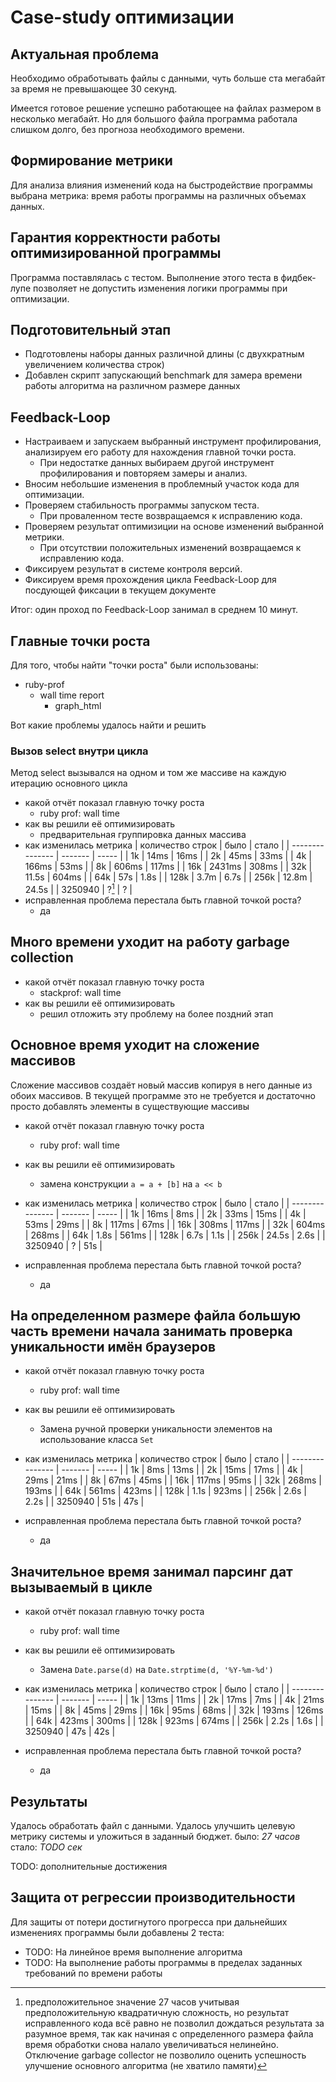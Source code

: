 # Case-study оптимизации

## Актуальная проблема

Необходимо обработывать файлы с данными, чуть больше ста мегабайт за время не превышающее 30 секунд.

Имеется готовое решение успешно работающее на файлах размером в несколько мегабайт.
Но для большого файла программа работала слишком долго, без прогноза необходимого времени.

## Формирование метрики

Для анализа влияния изменений кода на быстродействие программы выбрана метрика: 
время работы программы на различных объемах данных.

## Гарантия корректности работы оптимизированной программы

Программа поставлялась с тестом. Выполнение этого теста в фидбек-лупе позволяет не допустить изменения логики программы при оптимизации.

## Подготовительный этап

- Подготовлены наборы данных различной длины (с двухкратным увеличением количества строк)
- Добавлен скрипт запускающий benchmark для замера времени работы алгоритма на различном размере данных

## Feedback-Loop

- Настраиваем и запускаем выбранный инструмент профилирования, анализируем его работу для нахождения главной точки роста.
  - При недостатке данных выбираем другой инструмент профилирования и повторяем замеры и анализ.
- Вносим небольшие изменения в проблемный участок кода для оптимизации.
- Проверяем стабильность программы запуском теста.
  - При проваленном тесте возвращаемся к исправлению кода.
- Проверяем результат оптимизиции на основе изменений выбранной метрики.
  - При отсутствии положительных изменений возвращаемся к исправлению кода.
- Фиксируем результат в системе контроля версий.
- Фиксируем время прохождения цикла Feedback-Loop для посдующей фиксации в текущем документе

Итог: один проход по Feedback-Loop занимал в среднем 10 минут.

## Главные точки роста

Для того, чтобы найти "точки роста" были использованы:

- ruby-prof
  - wall time report
    - graph_html

Вот какие проблемы удалось найти и решить

### Вызов select внутри цикла

Метод select вызывался на одном и том же массиве на каждую итерацию основного цикла

- какой отчёт показал главную точку роста
  - ruby prof: wall time
- как вы решили её оптимизировать
  - предварительная группировка данных массива
- как изменилась метрика
  | количество строк | было    | стало |
  | ---------------  | ------- | ----- |
  | 1k               | 14ms    | 16ms  |
  | 2k               | 45ms    | 33ms  |
  | 4k               | 166ms   | 53ms  |
  | 8k               | 606ms   | 117ms |
  | 16k              | 2431ms  | 308ms |
  | 32k              | 11.5s   | 604ms |
  | 64k              | 57s     | 1.8s  |
  | 128k             | 3.7m    | 6.7s  |
  | 256k             | 12.8m   | 24.5s |
  | 3250940          | ?[^1]   | ?     |
  [^1]: предположительное значение 27 часов учитывая предположительную квадратичную сложность,
        но результат исправленного кода всё равно не позволил дождаться результата за разумное время,
        так как начиная с определенного размера файла время обработки снова налало увеличиваться нелинейно.
        Отключение garbage collector не позволило оценить успешность улучшение основного алгоритма (не хватило памяти)

- исправленная проблема перестала быть главной точкой роста?
  - да

## Много времени уходит на работу garbage collection

- какой отчёт показал главную точку роста
  - stackprof: wall time
- как вы решили её оптимизировать
  - решил отложить эту проблему на более поздний этап

## Основное время уходит на сложение массивов

Сложение массивов создаёт новый массив копируя в него данные из обоих массивов.
В текущей программе это не требуется и достаточно просто добавлять элементы в существующие массивы

- какой отчёт показал главную точку роста
  - ruby prof: wall time
- как вы решили её оптимизировать
  - замена конструкции `a = a + [b]` на `a << b`
- как изменилась метрика
  | количество строк | было    | стало |
  | ---------------  | ------- | ----- |
  | 1k               | 16ms    | 8ms   |
  | 2k               | 33ms    | 15ms  |
  | 4k               | 53ms    | 29ms  |
  | 8k               | 117ms   | 67ms  |
  | 16k              | 308ms   | 117ms |
  | 32k              | 604ms   | 268ms |
  | 64k              | 1.8s    | 561ms |
  | 128k             | 6.7s    | 1.1s  |
  | 256k             | 24.5s   | 2.6s  |
  | 3250940          | ?       | 51s   |

- исправленная проблема перестала быть главной точкой роста?
  - да

## На определенном размере файла большую часть времени начала занимать проверка уникальности имён браузеров

- какой отчёт показал главную точку роста
  - ruby prof: wall time
- как вы решили её оптимизировать
  - Замена ручной проверки уникальности элементов на использование класса `Set`
- как изменилась метрика
  | количество строк | было    | стало |
  | ---------------  | ------- | ----- |
  | 1k               | 8ms     | 13ms  |
  | 2k               | 15ms    | 17ms  |
  | 4k               | 29ms    | 21ms  |
  | 8k               | 67ms    | 45ms  |
  | 16k              | 117ms   | 95ms  |
  | 32k              | 268ms   | 193ms |
  | 64k              | 561ms   | 423ms |
  | 128k             | 1.1s    | 923ms |
  | 256k             | 2.6s    | 2.2s  |
  | 3250940          | 51s     | 47s   |

- исправленная проблема перестала быть главной точкой роста?
  - да

## Значительное время занимал парсинг дат вызываемый в цикле

- какой отчёт показал главную точку роста
  - ruby prof: wall time
- как вы решили её оптимизировать
  - Замена `Date.parse(d)` на `Date.strptime(d, '%Y-%m-%d')`
- как изменилась метрика
  | количество строк | было    | стало |
  | ---------------  | ------- | ----- |
  | 1k               | 13ms    | 11ms  |
  | 2k               | 17ms    | 7ms   |
  | 4k               | 21ms    | 15ms  |
  | 8k               | 45ms    | 29ms  |
  | 16k              | 95ms    | 68ms  |
  | 32k              | 193ms   | 126ms |
  | 64k              | 423ms   | 300ms |
  | 128k             | 923ms   | 674ms |
  | 256k             | 2.2s    | 1.6s  |
  | 3250940          | 47s     | 42s   |

- исправленная проблема перестала быть главной точкой роста?
  - да

## Результаты

Удалось обработать файл с данными.
Удалось улучшить целевую метрику системы и уложиться в заданный бюджет.
было:  *27 часов*
стало: *TODO сек*

TODO: дополнительные достижения

## Защита от регрессии производительности

Для защиты от потери достигнутого прогресса при дальнейших изменениях программы были добавлены 2 теста:

- TODO: На линейное время выполнение алгоритма
- TODO: На выполнение работы программы в пределах заданных требований по времени работы

